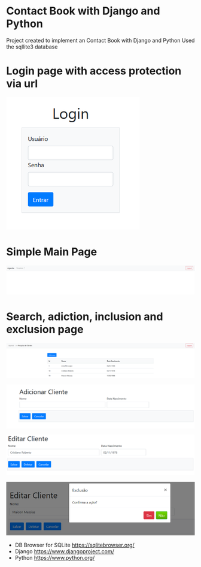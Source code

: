 # Contact Book with Django and Python

Project created to implement an Contact Book with Django and Python
Used the sqllite3 database

# Login page with access protection via url

![Login Page](img/login.PNG)

# Simple Main Page

![Main Page](img/Main.PNG)

# Search, adiction, inclusion and exclusion page

![Search Page](img/Search.PNG)

![Add Page](img/Add.PNG)

![Edit Page](img/Edit.PNG)

![Exclusion Page](img/Exclusion.PNG)

- DB Browser for SQLite https://sqlitebrowser.org/
- Django https://www.djangoproject.com/
- Python https://www.python.org/ 